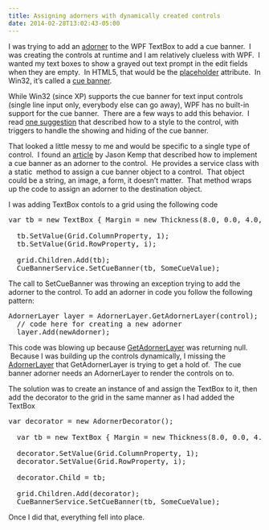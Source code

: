 ```yaml
---
title: Assigning adorners with dynamically created controls
date: 2014-02-28T13:02:43-05:00
---
```

I was trying to add an [adorner](http://msdn.microsoft.com/en-us/library/ms743737(v=vs.110).aspx) to the WPF TextBox to add a cue banner.  I was creating the controls at runtime and I am relatively clueless with WPF.  I wanted my text boxes to show a grayed out text prompt in the edit fields when they are empty.  In HTML5, that would be the [placeholder](http://www.w3schools.com/tags/att_input_placeholder.asp) attribute.  In Win32, it&#8217;s called a [cue banner](http://msdn.microsoft.com/en-us/library/windows/desktop/bb761639(v=vs.85).aspx).

While Win32 (since XP) supports the cue banner for text input controls (single line input only, everybody else can go away), WPF has no built-in support for the cue banner.  There are a few ways to add this behavior.  I read [one suggestion](http://stackoverflow.com/a/7433840/206) that described how to a style to the control, with triggers to handle the showing and hiding of the cue banner.

That looked a little messy to me and would be specific to a single type of control.  I found an [article](http://www.ageektrapped.com/blog/the-missing-net-4-cue-banner-in-wpf-i-mean-watermark-in-wpf/) by Jason Kemp that described how to implement a cue banner as an adorner to the control.  He provides a service class with a static  method to assign a cue banner object to a control.  That object could be a string, an image, a form, it doesn&#8217;t matter.  That method wraps up the code to assign an adorner to the destination object.

I was adding TextBox contols to a grid using the following code

<pre class="brush: csharp">var tb = new TextBox { Margin = new Thickness(8.0, 0.0, 4.0, 4.0) };

  tb.SetValue(Grid.ColumnProperty, 1);
  tb.SetValue(Grid.RowProperty, i);

  grid.Children.Add(tb);
  CueBannerService.SetCueBanner(tb, SomeCueValue);</pre>

The call to SetCueBanner was throwing an exception trying to add the adorner to the control. To add an adorner in code you follow the following pattern:

<pre class="brush: csharp">AdornerLayer layer = AdornerLayer.GetAdornerLayer(control);
  // code here for creating a new adorner
  layer.Add(newAdorner);</pre>

This code was blowing up because [GetAdornerLayer](http://msdn.microsoft.com/en-us/library/system.windows.documents.adornerlayer.getadornerlayer(v=vs.110).aspx) was returning null.  Because I was building up the controls dynamically, I missing the [AdornerLayer](http://msdn.microsoft.com/en-us/library/system.windows.documents.adornerlayer(v=vs.110).aspx) that GetAdornerLayer is trying to get a hold of.  The cue banner adorner needs an AdornerLayer to render the controls on to.

The solution was to create an instance of <AdornerDecorator> and assign the TextBox to it, then add the decorator to the grid in the same manner as I had added the TextBox

<pre class="brush: csharp">var decorator = new AdornerDecorator();

  var tb = new TextBox { Margin = new Thickness(8.0, 0.0, 4.0, 4.0) };

  decorator.SetValue(Grid.ColumnProperty, 1);
  decorator.SetValue(Grid.RowProperty, i);

  decorator.Child = tb;

  grid.Children.Add(decorator);
  CueBannerService.SetCueBanner(tb, SomeCueValue);</pre>

Once I did that, everything fell into place.
